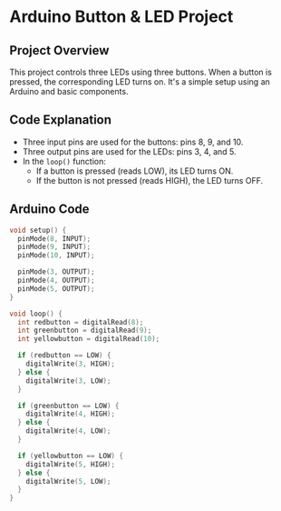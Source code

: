 # Arduino Button & LED Project

## Project Overview
This project controls three LEDs using three buttons. When a button is pressed, the corresponding LED turns on. It's a simple setup using an Arduino and basic components.

## Code Explanation
- Three input pins are used for the buttons: pins 8, 9, and 10.
- Three output pins are used for the LEDs: pins 3, 4, and 5.
- In the `loop()` function:
  - If a button is pressed (reads LOW), its LED turns ON.
  - If the button is not pressed (reads HIGH), the LED turns OFF.

## Arduino Code

```cpp
void setup() {
  pinMode(8, INPUT);
  pinMode(9, INPUT);
  pinMode(10, INPUT);

  pinMode(3, OUTPUT);
  pinMode(4, OUTPUT);
  pinMode(5, OUTPUT);
}

void loop() {
  int redbutton = digitalRead(8);
  int greenbutton = digitalRead(9);
  int yellowbutton = digitalRead(10);

  if (redbutton == LOW) {
    digitalWrite(3, HIGH);
  } else {
    digitalWrite(3, LOW);
  }

  if (greenbutton == LOW) {
    digitalWrite(4, HIGH);
  } else {
    digitalWrite(4, LOW);
  }

  if (yellowbutton == LOW) {
    digitalWrite(5, HIGH);
  } else {
    digitalWrite(5, LOW);
  }
}
